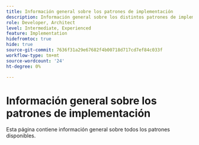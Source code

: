 ```yaml
---
title: Información general sobre los patrones de implementación
description: Información general sobre los distintos patrones de implementación disponibles para Adobe Target
role: Developer, Architect
level: Intermediate, Experienced
feature: Implementation
hidefromtoc: true
hide: true
source-git-commit: 7636f31a29e67682f4b00718d717cd7ef84c033f
workflow-type: tm+mt
source-wordcount: '24'
ht-degree: 0%

---
```



# Información general sobre los patrones de implementación

Esta página contiene información general sobre todos los patrones disponibles.
